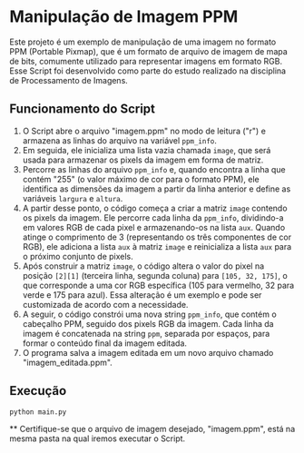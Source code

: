 # Manipulação de Imagem PPM

Este projeto é um exemplo de manipulação de uma imagem no formato PPM (Portable Pixmap), que é um formato de arquivo de imagem de mapa de bits, comumente utilizado para representar imagens em formato RGB. Esse Script foi desenvolvido como parte do estudo realizado na disciplina de Processamento de Imagens.

## Funcionamento do Script

1. O Script abre o arquivo "imagem.ppm" no modo de leitura ("r") e armazena as linhas do arquivo na variável `ppm_info`.
2. Em seguida, ele inicializa uma lista vazia chamada `image`, que será usada para armazenar os pixels da imagem em forma de matriz.
3. Percorre as linhas do arquivo `ppm_info` e, quando encontra a linha que contém "255" (o valor máximo de cor para o formato PPM), ele identifica as dimensões da imagem a partir da linha anterior e define as variáveis `largura` e `altura`.
4. A partir desse ponto, o código começa a criar a matriz `image` contendo os pixels da imagem. Ele percorre cada linha da `ppm_info`, dividindo-a em valores RGB de cada pixel e armazenando-os na lista `aux`. Quando atinge o comprimento de 3 (representando os três componentes de cor RGB), ele adiciona a lista `aux` à matriz `image` e reinicializa a lista `aux` para o próximo conjunto de pixels.
5. Após construir a matriz `image`, o código altera o valor do pixel na posição `[2][1]` (terceira linha, segunda coluna) para `[105, 32, 175]`, o que corresponde a uma cor RGB específica (105 para vermelho, 32 para verde e 175 para azul). Essa alteração é um exemplo e pode ser customizada de acordo com a necessidade.
6. A seguir, o código constrói uma nova string `ppm_info`, que contém o cabeçalho PPM, seguido dos pixels RGB da imagem. Cada linha da imagem é concatenada na string `ppm`, separada por espaços, para formar o conteúdo final da imagem editada.
7. O programa salva a imagem editada em um novo arquivo chamado "imagem_editada.ppm".


## Execução

`python main.py`

** Certifique-se que o arquivo de imagem desejado, "imagem.ppm", está na mesma pasta na qual iremos executar o Script.
